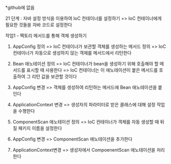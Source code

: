 *github에 없음

21 단계 : 자바 설정 방식을 이용하여 IoC 컨테이너를 설정하기
=> IoC 컨테이너에게 필요한 것들을 자바 코드로 설정한다


작업1 - 팩토리 메서드를 통해 객체 생성하기
1) AppConfig 정의
   => IoC 컨테이너가 보관할 객체를 생성하는 메서드 정의
   => IoC 컨테이너가 자동으로 생성하지 않는 객체를 메서드에서 리턴한다
      
2) Bean 애노테이션 정의
   => IoC 컨테이너가 bean을 생성하기 위해 호출해야 할 메서드를 표시할 때 사용한다
   => IoC 컨테이너는 이 애노테이션이 붙은 메서드를 호출하여 그 리턴 값을 보관할 것이다

3) AppConfig 변경
  => 객체를 생성하여 리턴하는 메서드에 Bean 애노테이션을 붙인다
  
4) ApplicationContext 변경
  => 생성자의 파라미터로 받은 클래스에 대해 설정 작업을 수행한다

5) ComponentScan 애노테이션 정의
  => IoC 컨테이너가 객체를 자동 생성할 때 뒤질 패키지 이름을 설정한다
     
6) AppConfig 변경
  => ComponentScan 애노테이션을 추가한다
  
7) ApplicationContext변경
  => 생성자에서 CompoenentScan 애노테이션을 처리한다
  
  
  
  
  